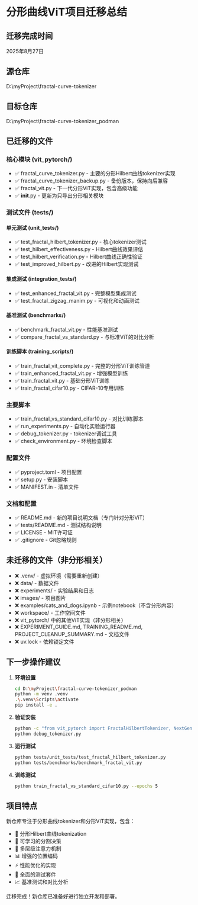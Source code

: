 # 分形曲线ViT项目迁移总结

## 迁移完成时间
2025年8月27日

## 源仓库
D:\myProject\fractal-curve-tokenizer

## 目标仓库
D:\myProject\fractal-curve-tokenizer_podman

## 已迁移的文件

### 核心模块 (vit_pytorch/)
- ✅ fractal_curve_tokenizer.py - 主要的分形Hilbert曲线tokenizer实现
- ✅ fractal_curve_tokenizer_backup.py - 备份版本，保持向后兼容
- ✅ fractal_vit.py - 下一代分形ViT实现，包含高级功能
- ✅ __init__.py - 更新为只导出分形相关模块

### 测试文件 (tests/)
#### 单元测试 (unit_tests/)
- ✅ test_fractal_hilbert_tokenizer.py - 核心tokenizer测试
- ✅ test_hilbert_effectiveness.py - Hilbert曲线效果评估
- ✅ test_hilbert_verification.py - Hilbert曲线正确性验证
- ✅ test_improved_hilbert.py - 改进的Hilbert实现测试

#### 集成测试 (integration_tests/)
- ✅ test_enhanced_fractal_vit.py - 完整模型集成测试
- ✅ test_fractal_zigzag_manim.py - 可视化和动画测试

#### 基准测试 (benchmarks/)
- ✅ benchmark_fractal_vit.py - 性能基准测试
- ✅ compare_fractal_vs_standard.py - 与标准ViT的对比分析

#### 训练脚本 (training_scripts/)
- ✅ train_fractal_vit_complete.py - 完整的分形ViT训练管道
- ✅ train_enhanced_fractal_vit.py - 增强模型训练
- ✅ train_fractal_vit.py - 基础分形ViT训练
- ✅ train_fractal_cifar10.py - CIFAR-10专用训练

### 主要脚本
- ✅ train_fractal_vs_standard_cifar10.py - 对比训练脚本
- ✅ run_experiments.py - 自动化实验运行器
- ✅ debug_tokenizer.py - tokenizer调试工具
- ✅ check_environment.py - 环境检查脚本

### 配置文件
- ✅ pyproject.toml - 项目配置
- ✅ setup.py - 安装脚本
- ✅ MANIFEST.in - 清单文件

### 文档和配置
- ✅ README.md - 新的项目说明文档（专门针对分形ViT）
- ✅ tests/README.md - 测试结构说明
- ✅ LICENSE - MIT许可证
- ✅ .gitignore - Git忽略规则

## 未迁移的文件（非分形相关）
- ❌ .venv/ - 虚拟环境（需要重新创建）
- ❌ data/ - 数据文件
- ❌ experiments/ - 实验结果和日志
- ❌ images/ - 项目图片
- ❌ examples/cats_and_dogs.ipynb - 示例notebook（不含分形内容）
- ❌ workspace/ - 工作空间文件
- ❌ vit_pytorch/ 中的其他ViT实现（非分形相关）
- ❌ EXPERIMENT_GUIDE.md, TRAINING_README.md, PROJECT_CLEANUP_SUMMARY.md - 文档文件
- ❌ uv.lock - 依赖锁定文件

## 下一步操作建议

1. **环境设置**
   ```bash
   cd D:\myProject\fractal-curve-tokenizer_podman
   python -m venv .venv
   .\.venv\Scripts\activate
   pip install -e .
   ```

2. **验证安装**
   ```bash
   python -c "from vit_pytorch import FractalHilbertTokenizer, NextGenerationFractalViT; print('导入成功')"
   python debug_tokenizer.py
   ```

3. **运行测试**
   ```bash
   python tests/unit_tests/test_fractal_hilbert_tokenizer.py
   python tests/benchmarks/benchmark_fractal_vit.py
   ```

4. **训练测试**
   ```bash
   python train_fractal_vs_standard_cifar10.py --epochs 5
   ```

## 项目特点

新仓库专注于分形曲线tokenizer和分形ViT实现，包含：
- 🔬 分形Hilbert曲线tokenization
- 🧠 可学习的分割决策
- 🎯 多层级注意力机制
- 📊 增强的位置编码
- ⚡ 性能优化的实现
- 🧪 全面的测试套件
- 📈 基准测试和对比分析

迁移完成！新仓库已准备好进行独立开发和部署。
